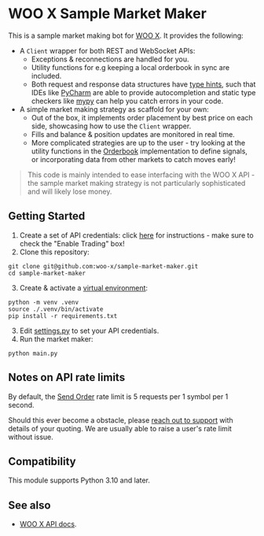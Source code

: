 # WOO X Sample Market Maker

This is a sample market making bot for [WOO X](https://x.woo.org). It provides the following:

* A `Client` wrapper for both REST and WebSocket APIs:
  * Exceptions & reconnections are handled for you.
  * Utility functions for e.g keeping a local orderbook in sync are included.
  * Both request and response data structures have [type hints](https://docs.python.org/3/library/typing.html), such that IDEs like [PyCharm](https://www.jetbrains.com/pycharm/) are able to provide autocompletion and static type checkers like [mypy](https://mypy-lang.org/) can help you catch errors in your code.
* A simple market making strategy as scaffold for your own:
  * Out of the box, it implements order placement by best price on each side, showcasing how to use the `Client` wrapper.
  * Fills and balance & position updates are monitored in real time.
  * More complicated strategies are up to the user - try looking at the utility functions in the [Orderbook](./woo_x/orderbook.py) implementation to define signals, or incorporating data from other markets to catch moves early!

> This code is mainly intended to ease interfacing with the WOO X API - the sample market making strategy is not particularly sophisticated and will likely lose money.


## Getting Started

1. Create a set of API credentials: click [here](https://support.woo.org/hc/en-001/articles/4410291152793--How-do-I-create-the-API-) for instructions  - make sure to check the "Enable Trading" box!
2. Clone this repository:
```shell
git clone git@github.com:woo-x/sample-market-maker.git
cd sample-market-maker
```
3. Create & activate a [virtual environment](https://docs.python.org/3/library/venv.html):
```shell
python -m venv .venv
source ./.venv/bin/activate
pip install -r requirements.txt
```
3. Edit [settings.py](./settings.py) to set your API credentials.
4. Run the market maker:
```shell
python main.py
```


## Notes on API rate limits

By default, the [Send Order](https://docs.woo.org/#send-order) rate limit is 5 requests per 1 symbol per 1 second.

Should this ever become a obstacle, please [reach out to support](https://support.woo.org/hc/en-001) with details of your quoting. We are usually able to raise a user's rate limit without issue.

## Compatibility

This module supports Python 3.10 and later.

## See also

* [WOO X API docs](https://docs.woo.org/#general-information).
